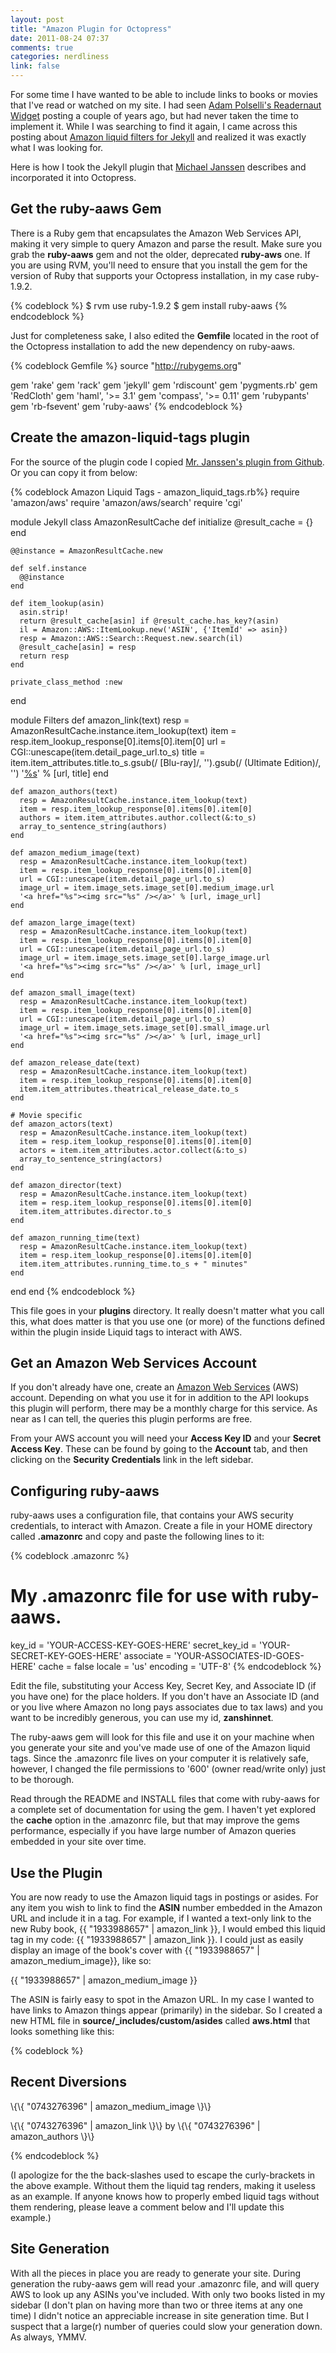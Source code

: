 ```yaml
---
layout: post
title: "Amazon Plugin for Octopress"
date: 2011-08-24 07:37
comments: true
categories: nerdliness
link: false
---
```

For some time I have wanted to be able to include links to books or movies that I've read or watched on my site. I had seen [Adam Polselli's Readernaut Widget](http://adampolselli.com/2009/03/31/building-a-readernaut-widget/ "Adam Polselli's Building a Readernaut Widget") posting a couple of years ago, but had never taken the time to implement it. While I was searching to find it again, I came across this posting about [Amazon liquid filters for Jekyll](http://base0.net/posts/amazon-liquid-filters-for-jekyll/ "Amazon liquid filter for Jekyll") and realized it was exactly what I was looking for.

Here is how I took the Jekyll plugin that [Michael Janssen](http://base0.net/about.html "Michael Janssen") describes and incorporated it into Octopress.

## Get the ruby-aaws Gem
There is a Ruby gem that encapsulates the Amazon Web Services API, making it very simple to query Amazon and parse the result. Make sure you grab the **ruby-aaws** gem and not the older, deprecated **ruby-aws** one. If you are using RVM, you'll need to ensure that you install the gem for the version of Ruby that supports your Octopress installation, in my case ruby-1.9.2.

{% codeblock %}
$ rvm use ruby-1.9.2
$ gem install ruby-aaws
{% endcodeblock %}

Just for completeness sake, I also edited the **Gemfile** located in the root of the Octopress installation to add the new dependency on ruby-aaws.

{% codeblock Gemfile %}
source "http://rubygems.org"

gem 'rake'
gem 'rack'
gem 'jekyll'
gem 'rdiscount'
gem 'pygments.rb'
gem 'RedCloth'
gem 'haml', '>= 3.1'
gem 'compass', '>= 0.11'
gem 'rubypants'
gem 'rb-fsevent'
gem 'ruby-aaws'
{% endcodeblock %}

## Create the amazon-liquid-tags plugin
For the source of the plugin code I copied [Mr. Janssen's plugin from Github](https://github.com/jamuraa/base0.net/blob/master/_plugins/amazon_liquid_tags.rb "amazon_liquid_tags.rb"). Or you can copy it from below:

{% codeblock Amazon Liquid Tags - amazon_liquid_tags.rb%}
require 'amazon/aws'
require 'amazon/aws/search'
require 'cgi'

module Jekyll
  class AmazonResultCache
    def initialize
      @result_cache = {}
    end

    @@instance = AmazonResultCache.new

    def self.instance
      @@instance
    end

    def item_lookup(asin)
      asin.strip!
      return @result_cache[asin] if @result_cache.has_key?(asin)
      il = Amazon::AWS::ItemLookup.new('ASIN', {'ItemId' => asin})
      resp = Amazon::AWS::Search::Request.new.search(il)
      @result_cache[asin] = resp
      return resp
    end

    private_class_method :new
  end

  module Filters
    def amazon_link(text)
      resp = AmazonResultCache.instance.item_lookup(text)
      item = resp.item_lookup_response[0].items[0].item[0]
      url = CGI::unescape(item.detail_page_url.to_s)
      title = item.item_attributes.title.to_s.gsub(/ \[Blu-ray\]/, '').gsub(/ \(Ultimate Edition\)/, '')
      '<a href="%s">%s</a>' % [url, title]
    end

    def amazon_authors(text)
      resp = AmazonResultCache.instance.item_lookup(text)
      item = resp.item_lookup_response[0].items[0].item[0]
      authors = item.item_attributes.author.collect(&:to_s)
      array_to_sentence_string(authors)
    end

    def amazon_medium_image(text)
      resp = AmazonResultCache.instance.item_lookup(text)
      item = resp.item_lookup_response[0].items[0].item[0]
      url = CGI::unescape(item.detail_page_url.to_s)
      image_url = item.image_sets.image_set[0].medium_image.url
      '<a href="%s"><img src="%s" /></a>' % [url, image_url]
    end

    def amazon_large_image(text)
      resp = AmazonResultCache.instance.item_lookup(text)
      item = resp.item_lookup_response[0].items[0].item[0]
      url = CGI::unescape(item.detail_page_url.to_s)
      image_url = item.image_sets.image_set[0].large_image.url
      '<a href="%s"><img src="%s" /></a>' % [url, image_url]
    end

    def amazon_small_image(text)
      resp = AmazonResultCache.instance.item_lookup(text)
      item = resp.item_lookup_response[0].items[0].item[0]
      url = CGI::unescape(item.detail_page_url.to_s)
      image_url = item.image_sets.image_set[0].small_image.url
      '<a href="%s"><img src="%s" /></a>' % [url, image_url]
    end

    def amazon_release_date(text)
      resp = AmazonResultCache.instance.item_lookup(text)
      item = resp.item_lookup_response[0].items[0].item[0]
      item.item_attributes.theatrical_release_date.to_s
    end

    # Movie specific
    def amazon_actors(text)
      resp = AmazonResultCache.instance.item_lookup(text)
      item = resp.item_lookup_response[0].items[0].item[0]
      actors = item.item_attributes.actor.collect(&:to_s)
      array_to_sentence_string(actors)
    end

    def amazon_director(text)
      resp = AmazonResultCache.instance.item_lookup(text)
      item = resp.item_lookup_response[0].items[0].item[0]
      item.item_attributes.director.to_s
    end

    def amazon_running_time(text)
      resp = AmazonResultCache.instance.item_lookup(text)
      item = resp.item_lookup_response[0].items[0].item[0]
      item.item_attributes.running_time.to_s + " minutes"
    end

  end
end
{% endcodeblock %}

This file goes in your **plugins** directory. It really doesn't matter what you call this, what does matter is that you use one (or more) of the functions defined within the plugin inside Liquid tags to interact with AWS.

## Get an Amazon Web Services Account
If you don't already have one, create an [Amazon Web Services](http://aws.amazon.com/ "Amazon Web Services") (AWS) account. Depending on what you use it for in addition to the API lookups this plugin will perform, there may be a monthly charge for this service. As near as I can tell, the queries this plugin performs are free.

From your AWS account you will need your **Access Key ID** and your **Secret Access Key**. These can be found by going to the **Account** tab, and then clicking on the **Security Credentials** link in the left sidebar. 

## Configuring ruby-aaws
ruby-aaws uses a configuration file, that contains your AWS security credentials, to interact with Amazon. Create a file in your HOME directory called **.amazonrc** and copy and paste the following lines to it:

{% codeblock .amazonrc %}
# My .amazonrc file for use with ruby-aaws.
key_id = 'YOUR-ACCESS-KEY-GOES-HERE'
secret_key_id = 'YOUR-SECRET-KEY-GOES-HERE'
associate = 'YOUR-ASSOCIATES-ID-GOES-HERE'
cache = false
locale = 'us'
encoding = 'UTF-8'
{% endcodeblock %}

Edit the file, substituting your Access Key, Secret Key, and Associate ID (if you have one) for the place holders. If you don't have an Associate ID (and or you live where Amazon no long pays associates due to tax laws) and you want to be incredibly generous, you can use my id, **zanshinnet**.

The ruby-aaws gem will look for this file and use it on your machine when you generate your site and you've made use of one of the Amazon liquid tags. Since the .amazonrc file lives on your computer it is relatively safe, however, I changed the file permissions to '600' (owner read/write only) just to be thorough.

Read through the README and INSTALL files that come with ruby-aaws for a complete set of documentation for using the gem. I haven't yet explored the **cache** option in the .amazonrc file, but that may improve the gems performance, especially if you have  large number of Amazon queries embedded in your site over time.

## Use the Plugin
You are now ready to use the Amazon liquid tags in postings or asides. For any item you wish to link to find the **ASIN** number embedded in the Amazon URL and include it in a tag. For example, if I wanted a text-only link to the new Ruby book, {{ "1933988657" | amazon_link }}, I would embed this liquid tag in my code: \{\{ "1933988657" | amazon\_link \}\}. I could just as easily display an image of the book's cover with \{\{ "1933988657" | amazon\_medium\_image}}, like so:

{{ "1933988657" | amazon_medium_image }}

The ASIN is fairly easy to spot in the Amazon URL. In my case I wanted to have links to Amazon things appear (primarily) in the sidebar. So I created a new HTML file in **source/\_includes/custom/asides** called **aws.html** that looks something like this:

{% codeblock %}
<section>
  <h1>Recent Diversions</h1>
  <p> 
	\{\{ "0743276396" | amazon_medium_image \}\}
  </p>
  <p>
	\{\{ "0743276396" | amazon_link \}\}
	by \{\{ "0743276396" | amazon_authors \}\}
  </p>
</section>
{% endcodeblock %}

(I apologize for the the back-slashes used to escape the curly-brackets in the above example. Without them the liquid tag renders, making it useless as an example. If anyone knows how to properly embed liquid tags without them rendering, please leave a comment below and I'll update this example.)

## Site Generation
With all the pieces in place you are ready to generate your site. During generation the ruby-aaws gem will read your .amazonrc file, and will query AWS to look up any ASINs you've included. With only two books listed in my sidebar (I don't plan on having more than two or three items at any one time) I didn't notice an appreciable increase in site generation time. But I suspect that a large(r) number of queries could slow your generation down. As always, YMMV.